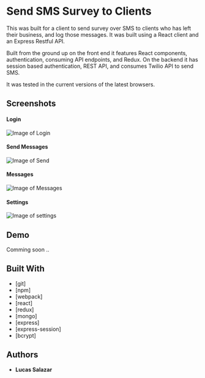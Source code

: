 # Send SMS Survey to Clients

This was built for a client to send survey over SMS to clients who has left their business, and log those messages.  It was built using a React client and an Express Restful API.  

Built from the ground up on the front end it features React components, authentication, consuming API endpoints, and Redux. On the backend it has session based authentication, REST API, and consumes Twilio API to send SMS.

It was tested in the current versions of the latest browsers.

## Screenshots

#### Login

![Image of Login](https://drive.google.com/uc?export=view&id=1jVg1xai0jTWwa1knrU_L1a-WalZjjjy4)

#### Send Messages

![Image of Send](https://drive.google.com/uc?export=view&id=1Wn_4j8MchZAkFCi4jAX2BRwOez-FPTOt)

#### Messages

![Image of Messages](https://drive.google.com/uc?export=view&id=1ELb_cFOuD4WBEdP2iQCjsM3r-RWuuSZW)

#### Settings

![Image of settings](https://drive.google.com/uc?export=view&id=1Zj3EWugURdyNfuEPt4zLg5zOR-IM8-Xf)


## Demo

Comming soon ..

## Built With

* [git]
* [npm]
* [webpack]
* [react]
* [redux]
* [mongo]
* [express]
* [express-session]
* [bcrypt]

## Authors

* **Lucas Salazar**
